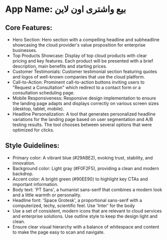 # **App Name**: بيع واشترى اون لاين

## Core Features:

- Hero Section: Hero section with a compelling headline and subheadline showcasing the cloud provider's value proposition for enterprise businesses.
- Top Products Showcase: Display of top cloud products with clear pricing and key features. Each product will be presented with a brief description, main benefits and starting prices.
- Customer Testimonials: Customer testimonial section featuring quotes and logos of well-known companies that use the cloud platform.
- Call-to-Action: Prominent call-to-action buttons inviting users to "Request a Consultation" which redirect to a contact form or a consultation scheduling page.
- Mobile Responsiveness: Responsive design implementation to ensure the landing page adapts and displays correctly on various screen sizes (desktop, tablet, mobile).
- Headline Personalization: A tool that generates personalized headline variations for the landing page based on user segmentation and A/B testing results. The tool chooses between several options that were optimized for clicks.

## Style Guidelines:

- Primary color: A vibrant blue (#29ABE2), evoking trust, stability, and innovation.
- Background color: Light gray (#F0F2F5), providing a clean and modern backdrop.
- Accent color: A bright green (#90EE90) to highlight key CTAs and important information.
- Body text: 'PT Sans', a humanist sans-serif that combines a modern look and a little warmth or personality.
- Headline font: 'Space Grotesk', a proportional sans-serif with a computerized, techy, scientific feel. Use 'Inter' for the body
- Use a set of consistent, modern icons that are relevant to cloud services and enterprise solutions. Use outline style to keep the design light and clean.
- Ensure clear visual hierarchy with a balance of whitespace and content to make the page easy to scan and navigate.